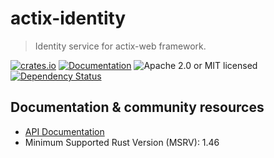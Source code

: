 # actix-identity

> Identity service for actix-web framework.

[![crates.io](https://img.shields.io/crates/v/actix-identity?label=latest)](https://crates.io/crates/actix-identity)
[![Documentation](https://docs.rs/actix-identity/badge.svg?version=0.4.0-beta.2)](https://docs.rs/actix-identity/0.4.0-beta.2)
![Apache 2.0 or MIT licensed](https://img.shields.io/crates/l/actix-identity)
[![Dependency Status](https://deps.rs/crate/actix-identity/0.4.0-beta.2/status.svg)](https://deps.rs/crate/actix-identity/0.4.0-beta.2)

## Documentation & community resources

* [API Documentation](https://docs.rs/actix-identity)
* Minimum Supported Rust Version (MSRV): 1.46
